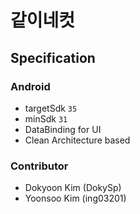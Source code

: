 # 같이네컷

## Specification

### Android
- targetSdk `35`
- minSdk `31`
- DataBinding for UI
- Clean Architecture based

### Contributor
- Dokyoon Kim (DokySp)
- Yoonsoo Kim (ing03201)
